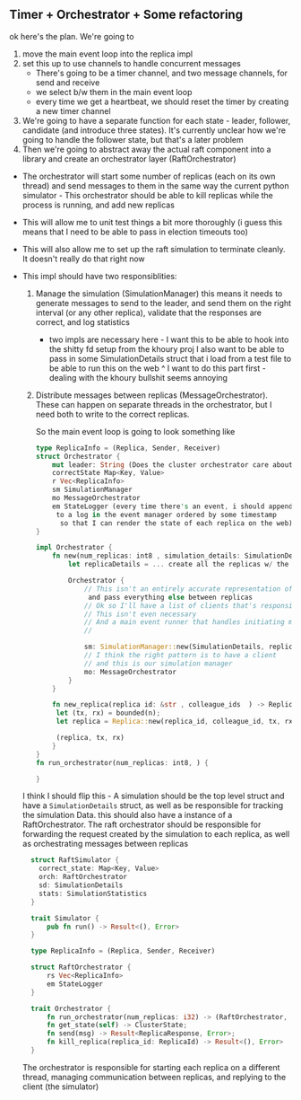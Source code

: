  ##  Timer + Orchestrator + Some refactoring
 
ok here's the plan. We're going to
 1. move the main event loop into the replica impl
 2. set this up to use channels to handle concurrent messages
     - There's going to be a timer channel, and two message channels, for send and receive
     - we select b/w them in the main event loop
     - every time we get a heartbeat, we should reset the timer by creating a new timer channel
 3. We're going to have a separate function for each state - leader, follower, candidate (and introduce three states). It's currently unclear how we're going to handle the follower state, but that's a later problem
 5. Then we're going to abstract away the actual raft component into a library and create an orchestrator layer (RaftOrchestrator)
   - The orchestrator will start some number of replicas (each on its own thread) and send messages to them in the same way the current python simulator
    - This orchestrator should be able to kill replicas while the process is running, and add new replicas
   - This will allow me to unit test things a bit more thoroughly (i guess this means that I need to be able to pass in election timeouts too)
   - This will also allow me to set up the raft simulation to terminate cleanly. It doesn't really do that right now
   - This impl should have two responsiblities:
        1. Manage the simulation (SimulationManager)
            this means it needs to generate messages to send to the leader, and send them on the right interval
             (or any other replica), validate that the responses are correct, and log statistics
            -  two impls are necessary here -
                    I want this to be able to hook into the shitty fd setup from the khoury proj
                    I also want to be able to pass in some SimulationDetails struct that i load from a test file to be able to run this on the web
                    ^ I want to do this part first - dealing with the khoury bullshit seems annoying
        2. Distribute messages between replicas (MessageOrchestrator). These can happen on separate threads in the orchestrator, but I need both to write to the correct replicas.

            So the main event loop is going to look something like
            ``` rust 
            type ReplicaInfo = (Replica, Sender, Receiver)
            struct Orchestrator {
                mut leader: String (Does the cluster orchestrator care about who the leader is?)
                correctState Map<Key, Value>
                r Vec<ReplicaInfo> 
                sm SimulationManager
                mo MessageOrchestrator
                em StateLogger (every time there's an event, i should append
                 to a log in the event manager ordered by some timestamp
                  so that I can render the state of each replica on the web)
            }
            
            impl Orchestrator {
                fn new(num_replicas: int8 , simulation_details: SimulationDetails) -> Orchestrator {
                    let replicaDetails = ... create all the replicas w/ the correct replica id and correct colleageu ids ...

                    Orchestrator {
                        // This isn't an entirely accurate representation of how this should work. The top level orchestrator should send relevant requests to the client
                         and pass everything else between replicas
                        // Ok so I'll have a list of clients that's responsible for managing client state, and validating that the values are correct
                        // This isn't even necessary
                        // And a main event runner that handles initiating messages + partitions + kills
                        //

                        sm: SimulationManager::new(SimulationDetails, replicaDetails.m)
                        // I think the right pattern is to have a client
                        // and this is our simulation manager
                        mo: MessageOrchestrator
                    }
                }

                fn new_replica(replica id: &str , colleague_ids  ) -> ReplicaInfo  {
                 let (tx, rx) = bounded(n);
                 let replica = Replica::new(replica_id, colleague_id, tx, rx)

                 (replica, tx, rx)
                }
            }
            fn run_orchestrator(num_replicas: int8, ) {

            }
            ```

        I think I should flip this - 
      A simulation should be the top level struct and have a `SimulationDetails` struct, as well as be responsible for tracking the simulation Data. this should also have a instance of a RaftOrchestrator. The raft orchestrator should be responsible for forwarding the request created by the simulation to each replica, as well as orchestrating messages between replicas

      ```rust 
        struct RaftSimulator {
          correct_state: Map<Key, Value>   
          orch: RaftOrchestrator
          sd: SimulationDetails
          stats: SimulationStatistics
        }

        trait Simulator {
            pub fn run() -> Result<(), Error>
        }

		type ReplicaInfo = (Replica, Sender, Receiver)

        struct RaftOrchestrator {
            rs Vec<ReplicaInfo>
            em StateLogger
        }

        trait Orchestrator {
            fn run_orchestrator(num_replicas: i32) -> (RaftOrchestrator, Vec<ReplicaId>);
            fn get_state(self) -> ClusterState;
            fn send(msg) -> Result<ReplicaResponse, Error>;
            fn kill_replica(replica_id: ReplicaId) -> Result<(), Error>
        }
      ```

      The orchestrator is responsible for starting each replica on a different thread, managing communication between replicas, and replying to the client (the simulator)